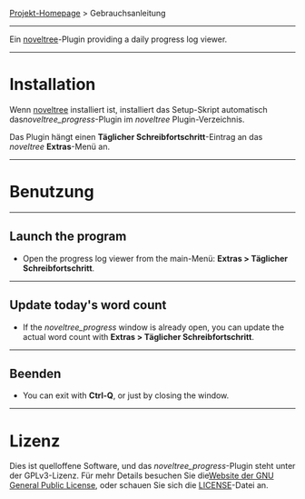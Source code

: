 [Projekt-Homepage](https://peter88213.github.io/noveltree_progress) > Gebrauchsanleitung

--- 

Ein [noveltree](https://peter88213.github.io/noveltree/)-Plugin providing a daily progress log viewer. 

---

# Installation

Wenn [noveltree](https://peter88213.github.io/noveltree/) installiert ist, installiert das Setup-Skript automatisch das*noveltree_progress*-Plugin im *noveltree* Plugin-Verzeichnis.

Das Plugin hängt einen **Täglicher Schreibfortschritt**-Eintrag an das *noveltree* **Extras**-Menü an. 

---

# Benutzung

---

## Launch the program

- Open the progress log viewer from the main-Menü: **Extras > Täglicher Schreibfortschritt**.

---

## Update today's word count


- If the *noveltree_progress* window is already open, you can update the actual word count with **Extras > Täglicher Schreibfortschritt**.

---

## Beenden

- You can exit with **Ctrl-Q**, or just by closing the window.

---

# Lizenz

Dies ist quelloffene Software, und das *noveltree_progress*-Plugin steht unter der GPLv3-Lizenz. Für mehr Details besuchen Sie die[Website der GNU General Public License](https://www.gnu.org/licenses/gpl-3.0.de.html), oder schauen Sie sich die [LICENSE](https://github.com/peter88213/noveltree_progress/blob/main/LICENSE)-Datei an.
